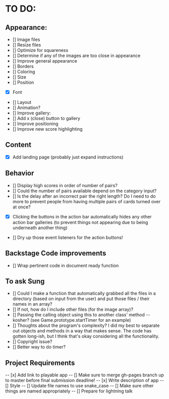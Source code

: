 # TO DO:

## Appearance:
-  [] Image files
  -  [] Resize files
  -  [] Optimize for squareness
  -  [] Determine if any of the images are too close in appearance
-  [] Improve general appearance
  -  [] Borders
  -  [] Coloring
  -  [] Size
  -  [] Position
  -  [x] Font
  -  [] Layout
-  [] Animation?
-  [] Improve gallery:
  -  [] Add x (close) button to gallery
  -  [] Improve positioning
  -  [] Improve new score highlighting

## Content
-  [x] Add landing page (probably just expand instructions)

## Behavior
-  [] Display high scores in order of number of pairs?
-  [] Could the number of pairs available depend on the category input?
-  [] Is the delay after an incorrect pair the right length? Do I need to do more to prevent people from having multiple pairs of cards turned over at once? 
-  [x] Clicking the buttons in the action bar automatically hides any other action bar galleries (to prevent things not appearing due to being underneath another thing)
-  [] Dry up those event listeners for the action buttons!

## Backstage Code improvements
-  [] Wrap pertinent code in document ready function

## To ask Sung
-  [] Could I make a function that automatically grabbed all the files in a directory (based on input from the user) and put those files / their names in an array? 
-  [] If not, how do I include other files (for the image array)?
-  [] Passing the calling object using this to another class' method -- kosher? (see Game.prototype.startTimer for an example)
-  [] Thoughts about the program's complexity? I did my best to separate out objects and methods in a way that makes sense. The code has gotten long-ish, but I think that's okay considering all the functionality. 
-  [] Copyright issue?
-  [] Better way to do timer?

## Project Requirements
-- [x] Add link to playable app
-- [] Make sure to merge gh-pages branch up to master before final submission deadline!
-- [x] Write description of app
-- [] Style 
  --  [] Update file names to use snake_case
  --  [] Make sure other things are named appropriately
-- [] Prepare for lightning talk